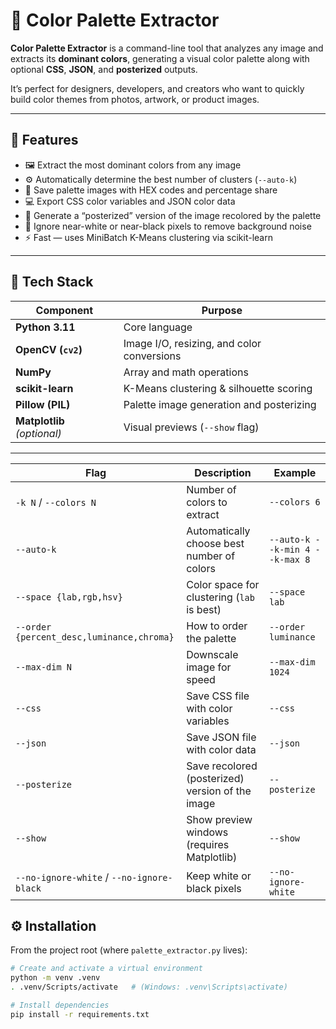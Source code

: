 # 🎨 Color Palette Extractor

**Color Palette Extractor** is a command-line tool that analyzes any image and extracts its **dominant colors**, generating a visual color palette along with optional **CSS**, **JSON**, and **posterized** outputs.  

It’s perfect for designers, developers, and creators who want to quickly build color themes from photos, artwork, or product images.

---

## 🚀 Features

- 🖼️ Extract the most dominant colors from any image  
- ⚙️ Automatically determine the best number of clusters (`--auto-k`)  
- 🎨 Save palette images with HEX codes and percentage share  
- 💻 Export CSS color variables and JSON color data  
- 🧩 Generate a “posterized” version of the image recolored by the palette  
- 🧼 Ignore near-white or near-black pixels to remove background noise  
- ⚡ Fast — uses MiniBatch K-Means clustering via scikit-learn  

---

## 🧩 Tech Stack

| Component | Purpose |
|------------|----------|
| **Python 3.11** | Core language |
| **OpenCV (`cv2`)** | Image I/O, resizing, and color conversions |
| **NumPy** | Array and math operations |
| **scikit-learn** | K-Means clustering & silhouette scoring |
| **Pillow (PIL)** | Palette image generation and posterizing |
| **Matplotlib** *(optional)* | Visual previews (`--show` flag) |

---

| Flag                                      | Description                                      | Example                        |
| ----------------------------------------- | ------------------------------------------------ | ------------------------------ |
| `-k N` / `--colors N`                     | Number of colors to extract                      | `--colors 6`                   |
| `--auto-k`                                | Automatically choose best number of colors       | `--auto-k --k-min 4 --k-max 8` |
| `--space {lab,rgb,hsv}`                   | Color space for clustering (`lab` is best)       | `--space lab`                  |
| `--order {percent_desc,luminance,chroma}` | How to order the palette                         | `--order luminance`            |
| `--max-dim N`                             | Downscale image for speed                        | `--max-dim 1024`               |
| `--css`                                   | Save CSS file with color variables               | `--css`                        |
| `--json`                                  | Save JSON file with color data                   | `--json`                       |
| `--posterize`                             | Save recolored (posterized) version of the image | `--posterize`                  |
| `--show`                                  | Show preview windows (requires Matplotlib)       | `--show`                       |
| `--no-ignore-white` / `--no-ignore-black` | Keep white or black pixels                       | `--no-ignore-white`            |


## ⚙️ Installation

From the project root (where `palette_extractor.py` lives):

```bash
# Create and activate a virtual environment
python -m venv .venv
. .venv/Scripts/activate   # (Windows: .venv\Scripts\activate)

# Install dependencies
pip install -r requirements.txt
